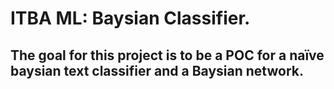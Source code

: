 # ITBA ML: Baysian Classifier.
## The goal for this project is to be a POC for a naïve baysian text classifier and a Baysian network.
